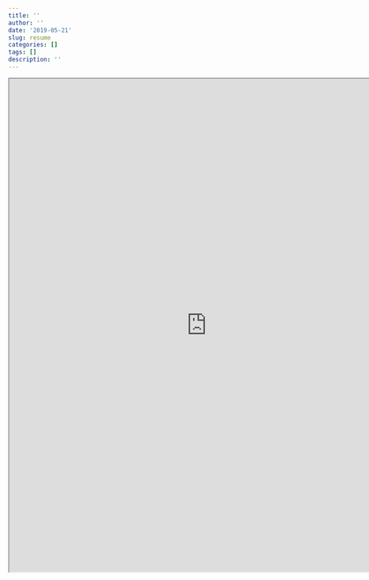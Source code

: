 ```yaml
---
title: ''
author: ''
date: '2019-05-21'
slug: resume
categories: []
tags: []
description: ''
---
```



<iframe src="https://drive.google.com/file/d/1l_P0ltQ3NO8us1X_ljyorvWsKqfXQW6Q/view" width="800" height="1000blo"></iframe>

